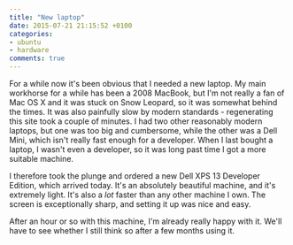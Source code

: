 ```yaml
---
title: "New laptop"
date: 2015-07-21 21:15:52 +0100
categories:
- ubuntu
- hardware
comments: true
---
```


For a while now it's been obvious that I needed a new laptop. My main workhorse for a while has been a 2008 MacBook, but I'm not really a fan of Mac OS X and it was stuck on Snow Leopard, so it was somewhat behind the times. It was also painfully slow by modern standards - regenerating this site took a couple of minutes. I had two other reasonably modern laptops, but one was too big and cumbersome, while the other was a Dell Mini, which isn't really fast enough for a developer. When I last bought a laptop, I wasn't even a developer, so it was long past time I got a more suitable machine.

I therefore took the plunge and ordered a new Dell XPS 13 Developer Edition, which arrived today. It's an absolutely beautiful machine, and it's extremely light. It's also a *lot* faster than any other machine I own. The screen is exceptionally sharp, and setting it up was nice and easy.

After an hour or so with this machine, I'm already really happy with it. We'll have to see whether I still think so after a few months using it.
